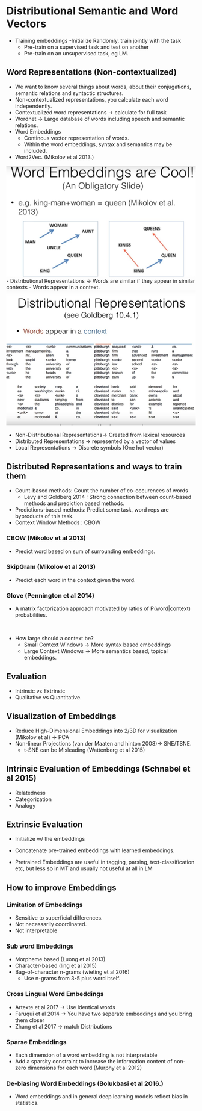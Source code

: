 # Distributional Semantic and Word Vectors
- Training embeddings 
    -Initialize Randomly, train jointly with the task
    - Pre-train on a supervised task and test on another 
    - Pre-train on an unsupervised task, eg LM. 
## Word Representations (Non-contextualized)
- We want to know several things about words, about their conjugations, semantic relations and syntactic structures. 
- Non-contextualized representations, you calculate each word independently. 
- Contextualized word representations -> calculate for full task
- Wordnet -> Large database of words including speech and semantic relations.
- Word Embeddings 
    - Continous vector representation of words. 
    - Within the word embeddings, syntax and semantics may be included. 
- Word2Vec. (Mikolov et al 2013.)
<img src="./images/Lecture8/w2v.jpg">
- Distributional Representations -> Words are similar if they appear in similar contexts
    - Words appear in a context.
<img src="./images/Lecture8/kwic.jpg">

- Non-Distributional Representations-> Created from lexical resources
- Distributed Representations -> represented by a vector of values
- Local Representations -> Discrete symbols (One hot vector)

## Distributed Representations and ways to train them 
- Count-based methods: Count the number of co-occurences of words 
    - Levy and Goldberg 2014 : Strong connection between count-based methods and 
    prediction based methods.
- Predictions-based methods: Predict some task, word reps are byproducts of this task. 
- Context Window Methods : CBOW
### CBOW (Mikolov et al 2013)
- Predict word based on sum of surrounding embeddings. 
### SkipGram (Mikolov et al 2013)
- Predict each word in the context given the word. 
### Glove (Pennington et al 2014)
- A matrix factorization approach motivated by ratios of P(word|context) probabilities.
<br>

- How large should a context be?
    - Small Context Windows -> More syntax based embeddings
    - Large Context Windows -> More semantics based, topical embeddings. 

## Evaluation
- Intrinsic vs Extrinsic
- Qualitative vs Quantitative.

## Visualization of Embeddings
- Reduce High-Dimensional Embeddings into 2/3D for visualization (Mikolov et al) -> PCA
- Non-linear Projections (van der Maaten and hinton 2008)-> SNE/TSNE.  
    - t-SNE can be Misleading (Wattenberg et al 2015)

## Intrinsic Evaluation of Embeddings (Schnabel et al 2015)
- Relatedness
- Categorization
- Analogy

## Extrinsic Evaluation
- Initialize w/ the embeddings
- Concatenate pre-trained embeddings with learned embeddings. 

- Pretrained Embeddings are useful in tagging, parsing, text-classification etc, but less so in MT and usually not useful at all in LM

## How to improve Embeddings
### Limitation of Embeddings
- Sensitive to superficial differences.
- Not necessarily coordinated. 
- Not interpretable
### Sub word Embeddings
- Morpheme based (Luong et al 2013)
- Character-based (ling et al 2015)
- Bag-of-character n-grams (wieting et al 2016)
    - Use n-grams from 3-5 plus word itself.  
### Cross Lingual Word Embeddings
- Artexte et al 2017 -> Use identical words
- Faruqui et al 2014 -> You have two seperate embeddings and you bring them closer
- Zhang et al 2017 -> match Distributions 
### Sparse Embeddings
- Each dimension of a word embedding is not interpretable
- Add a sparsity constraint to increase the information content of non-zero dimensions for each word (Murphy et al 2012)
### De-biasing Word Embeddings (Bolukbasi et al 2016.)
- Word embeddings and in general deep learning models reflect bias in statistics.